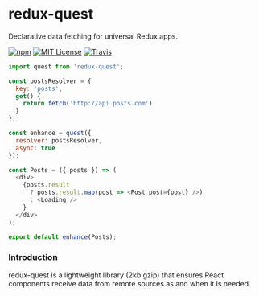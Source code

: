 # redux-quest

Declarative data fetching for universal Redux apps.

[![npm](https://img.shields.io/npm/v/redux-quest.svg?style=flat-square)](http://npm.im/redux-quest)
[![MIT License](https://img.shields.io/npm/l/react-jobs.svg?style=flat-square)](http://opensource.org/licenses/MIT)
[![Travis](https://img.shields.io/travis/djgrant/redux-quest.svg?style=flat-square)](https://travis-ci.org/ctrlplusb/redux-quest)

```js
import quest from 'redux-quest';

const postsResolver = {
  key: 'posts',
  get() {
    return fetch('http://api.posts.com')
  }
};

const enhance = quest({
  resolver: postsResolver,
  async: true
});

const Posts = ({ posts }) => (
  <div>
    {posts.result
      ? posts.result.map(post => <Post post={post} />)
      : <Loading />
    }
  </div>
);

export default enhance(Posts);
```

### Introduction

redux-quest is a lightweight library (2kb gzip) that ensures React components receive data from remote sources as and when it is needed.

